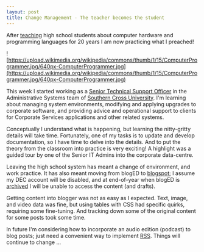 ```yaml
---
layout: post
title: Change Management - The teacher becomes the student
---
```


After [teaching](https://tsimaile.github.io/blog/Achievements-Unlocked-Leveling-up/) high school students about computer hardware and programming languages for 20 years I am now practicing what I preached!

![https://upload.wikimedia.org/wikipedia/commons/thumb/1/15/ComputerProgrammer.jpg/640px-ComputerProgrammer.jpg](https://upload.wikimedia.org/wikipedia/commons/thumb/1/15/ComputerProgrammer.jpg/640px-ComputerProgrammer.jpg)

This week I started working as a [Senior Technical Support Officer](https://www.scu.edu.au/about/contacts/staff-directory/staff/34442.php) in the Administrative Systems team of [Southern Cross University](http://www.scu.edu.au/). I'm learning about managing system environments, modifying and applying upgrades to corporate software, and providing advice and operational support to clients for Corporate Services applications and other related systems.

Conceptually I understand what is happening, but learning the nitty-gritty details will take time. Fortunately, one of my tasks is to update and develop documentation, so I have time to delve into the details. And to put the theory from the classroom into practice is very exciting! A highlight was a guided tour by one of the Senior IT Admins into the corporate data-centre.

Leaving the high school system has meant a change of environment, and work practice. It has also meant moving from blogED to [blogspot](http://tsimaile.blogspot.com.au/); I assume my DEC account will be disabled, and at end-of-year when blogED is [archived](https://tsimaile.github.io/blog/Q-To-blogEd-Or-Not-To-blogEd/) I will be unable to access the content (and drafts).

Getting content into blogger was not as easy as I expected. Text, image, and video data was fine, but using tables with CSS had specific quirks, requiring some fine-tuning. And tracking down some of the original content for some posts took some time.

In future I'm considering how to incorporate an audio edition (podcast) to blog posts; just need a convenient way to implement [RSS](https://tsimaile.github.io/blog/Mass-media-How-RSS-aggregates-ReSourceS/). Things will continue to change ...
